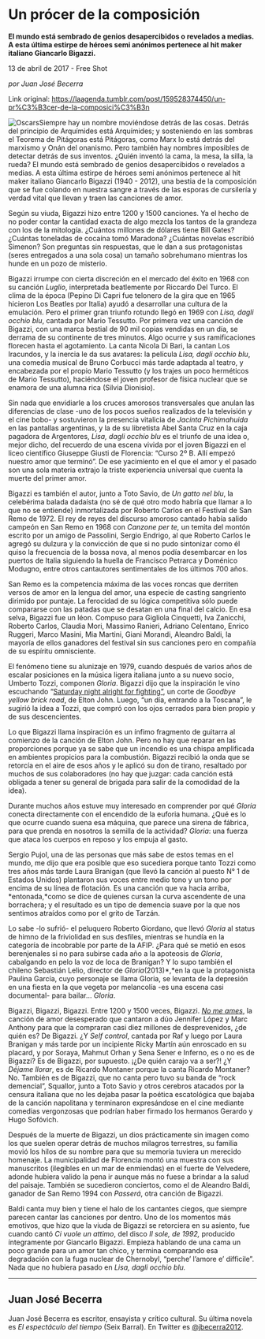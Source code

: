 # Un prócer de la composición

**El mundo está sembrado de genios
desapercibidos o revelados a medias. A esta última estirpe de héroes
semi anónimos pertenece al hit maker italiano Giancarlo Bigazzi.**

13 de abril de 2017 - Free Shot

_por Juan José Becerra_

Link original: https://laagenda.tumblr.com/post/159528374450/un-pr%C3%B3cer-de-la-composici%C3%B3n

![Oscars](https://64.media.tumblr.com/2e7f3ba08813b51ebfe1c13650542f6c/tumblr_inline_pk0zaq1fil1t6q87u_500.jpg)Siempre
hay un nombre moviéndose detrás de las cosas. Detrás del principio
de Arquímides está Arquímides; y sosteniendo en las sombras el
Teorema de Pitágoras está Pitágoras, como Marx lo está detrás
del marxismo y Onán del onanismo. Pero también hay nombres
imposibles de detectar detrás de sus inventos. ¿Quién inventó la
cama, la mesa, la silla, la rueda? El mundo está sembrado de genios
desapercibidos o revelados a medias. A esta última estirpe de héroes
semi anónimos pertenece al hit maker italiano Giancarlo Bigazzi
(1940 - 2012), una bestia de la composición que se fue colando en
nuestra sangre a través de las esporas de cursilería y verdad vital
que llevan y traen las canciones de amor. 


Según
su viuda, Bigazzi hizo entre 1200 y 1500 canciones. Ya el hecho de no
poder contar la cantidad exacta de algo mezcla los tantos de la
grandeza con los de la mitología. ¿Cuántos millones de dólares
tiene Bill Gates? ¿Cuántas toneladas de cocaína tomó Maradona?
¿Cuántas novelas escribió Simenon? Son preguntas sin respuestas,
que le dan a sus protagonistas (seres entregados a una sola cosa) un
tamaño sobrehumano mientras los hunde en un pozo de misterio.

Bigazzi
irrumpe con cierta discreción en el mercado del éxito en 1968 con
su canción *Luglio*,
interpretada beatlemente por Riccardo Del Turco. El clima de la época
(Pepino Di Capri fue telonero de la gira que en 1965 hicieron Los
Beatles por Italia) ayudó a desarrollar una cultura de la emulación.
Pero el primer gran triunfo rotundo llegó en 1969 con *Lisa,
dagli occhio blu*,
cantada por Mario Tessutto. Por primera vez una canción de Bigazzi,
con una marca bestial de 90 mil copias vendidas en un día, se
derrama de su continente de tres minutos. Algo ocurre y sus 
ramificaciones florecen hasta el agotamiento. La canta Nicola Di
Bari, la cantan Los Iracundos, y la inercia le da sus avatares: la
película *Lisa,
dagli occhio blu*,
una comedia musical de Bruno Corbucci más tarde adaptada al teatro,
y encabezada por el propio Mario Tessutto (y los trajes un poco
herméticos de Mario Tessutto), haciéndose el joven profesor de
física nuclear que se enamora de una alumna rica (Silvia Dionisio). 


Sin
nada que envidiarle a los cruces amorosos transversales que anulan
las diferencias de clase -uno de los pocos sueños realizados de la
televisión y el cine bobo- y sostuvieron la presencia vitalicia de
*Jacinta
Pichimahuida* en
las pantallas argentinas, y la de su libretista Abel Santa Cruz en la
caja pagadora de Argentores, *Lisa,
dagli occhio blu* es
el triunfo de una idea o, mejor dicho, del recuerdo de una escena
vivida por el joven Bigazzi en el liceo científico Giuseppe Giusti
de Florencia: “Curso
2º B. Allí empezó nuestro amor que terminó”.
De ese yacimiento en el que el amor y el pasado son una sola materia
extrajo la triste experiencia universal que cuenta la muerte del
primer amor.

Bigazzi
es también el autor, junto a Toto Savio, de *Un
gatto nel blu*,
la celebérima balada dadaísta (no sé de qué otro modo habría que
llamar a lo que no se entiende) inmortalizada por Roberto Carlos en
el Festival de San Remo de 1972. El rey de reyes del discurso amoroso
cantado había salido campeón en San Remo en 1968 con *Canzone
per te,* un
temita del montón escrito por un amigo de Passolini, Sergio Endrigo,
al que Roberto Carlos le agregó su dulzura y la convicción de que
si no pudo sintonizar como él quiso la frecuencia de la bossa nova,
al menos podía desembarcar en los puertos de Italia siguiendo la
huella de Francisco Petrarca y Doménico Modugno, entre otros
cantautores sentimentales de los últimos 700 años. 


San
Remo es la competencia máxima de las voces roncas que derriten
versos de amor en la lengua del amor, una especie de casting
sangriento dirimido por puntaje. La ferocidad de su lógica
competitiva sólo puede compararse con las patadas que se desatan en
una final del calcio. En esa selva, Bigazzi fue un léon. Compuso
para Gigliola Cinquetti, Iva Zanicchi, Roberto Carlos, Claudia Mori,
Massimo Ranieri, Adriano Celentano, Enrico Ruggeri, Marco Masini, Mia
Martini, Giani Morandi, Aleandro Baldi, la mayoría de ellos
ganadores del festival sin sus canciones pero en compañía de su
espíritu omnisciente.

El
fenómeno tiene su alunizaje en 1979, cuando después de varios años
de escalar posiciones en la música ligera italiana junto a su nuevo
socio, Umberto Tozzi, componen *Gloria*.
Bigazzi dijo que la inspiración le vino escuchando “[Saturday
night alright for fighting”](https://www.youtube.com/watch?v=26wEWSUUsUc), un corte de *Goodbye
yellow brick road*,
de Elton John. Luego, “un día, entrando a la Toscana”, le
sugirió la idea a Tozzi, que compró con los ojos cerrados para bien
propio y de sus descencientes.

Lo
que Bigazzi llama inspiración es un ínfimo fragmento de guitarra al
comienzo de la canción de Elton John. Pero no hay que reparar en las
proporciones porque ya se sabe que un incendio es una chispa
amplificada en ambientes propicios para la combustión. Bigazzi
recibió la onda que se retorcía en el aire de esos años y le
aplicó su don de tirano, resaltado por muchos de sus colaboradores
(no hay que juzgar: cada canción está obligada a tener su general
de brigada para salir de la comodidad de la idea).

Durante
muchos años estuve muy interesado en comprender por qué *Gloria*
conecta directamente con el encendido de la euforia humana. ¿Qué es
lo que ocurre cuando suena esa máquina, que parece una sirena de
fábrica, para que prenda en nosotros la semilla de la actividad?
*Gloria*:
una fuerza que ataca los cuerpos en reposo y los empuja al gasto. 


Sergio
Pujol, una de las personas que más sabe de estos temas en el mundo,
me dijo que era posible que eso sucediera porque tanto Tozzi como
tres años más tarde Laura Branigan (que llevó la canción al
puesto N° 1 de Estados Unidos) plantaron sus voces entre medio tono
y un tono por encima de su línea de flotación. Es una canción que
va hacia arriba, *entonada,*como
se dice de quienes cursan la curva ascendente de una borrachera; y el
resultado es un tipo de demencia suave por la que nos sentimos
atraídos como por el grito de Tarzán. 


Lo
sabe -lo sufrió- el peluquero Roberto Giordano, que llevó *Gloria*
al status de himno de la friviolidad en sus desfiles, mientras se
hundía en la  categoría de incobrable por parte de la AFIP. ¿Para
qué se metió en esos berenjenales si no para subirse cada año a la
apoteosis de *Gloria*,
cabalgando en pelo la voz de loca de Branigan? Y lo supo también el
chileno Sebastián Lelio, director de *Gloria*(2013)*,*en
la que la protagonista Paulina García, cuyo personaje se llama
Gloria, se levanta de la depresión en una fiesta en la que vegeta
por melancolía -es una escena casi documental- para bailar…
*Gloria*.

Bigazzi,
Bigazzi, Bigazzi. Entre 1200 y 1500 veces, Bigazzi. *[No
me ames](https://www.youtube.com/watch?v=-rbe6YT_t0c)*,
la canción de amor desesperado que cantaron a dúo Jennifer López y
Marc Anthony para que la compraran casi diez millones de
desprevenidos, ¿de quién es? De Bigazzi. ¿Y *Self
control*,
cantada por Raf y luego por Laura Branigan y más tarde por un
incipiente Ricky Martín aún enroscado en su placard, y por Soraya,
Mahmut Orhan y Sena Sener e Inferno, es o no es de Bigazzi? Es de
Bigazzi, por supuesto. ¡¿De quién carajo va a ser?! ¿Y *Déjame
llorar*,
es de Ricardo Montaner porque la canta Ricardo Montaner? No. También
es de Bigazzi, que no canta pero tuvo su banda de “rock
demencial”, Squallor, junto a Toto Savio y otros cerebros
atacados por la censura italiana que no les dejaba pasar la poética
escatológica que bajaba de la canción napolitana y terminaron
expresándose en el cine mediante comedias vergonzosas que podrían
haber firmado los hermanos Gerardo y Hugo Sofóvich.

Después
de la muerte de Bigazzi, un dios prácticamente sin imagen como los
que suelen operar detrás de muchos milagros terrestres, su familia
movió los hilos de su nombre para que su memoria tuviera un merecido
homenaje. La municipalidad de Florencia montó una muestra con sus
manuscritos (ilegibles en un mar de enmiendas) en el fuerte de
Velvedere, adonde hubiera valido la pena ir aunque más no fuese a
brindar a la salud del paisaje. También se sucedieron conciertos,
como el de Aleandro Baldi, ganador de San Remo 1994 con *Passerá*,
otra canción de Bigazzi. 


Baldi
canta muy bien y tiene el halo de los cantantes ciegos, que siempre
parecen cantar las canciones por dentro. Uno de los momentos más
emotivos, que hizo que la viuda de Bigazzi se retorciera en su
asiento, fue cuando cantó *Ci
vuole un attimo*,
del disco *Il
sole, de 1992,* producido
íntegramente por Giancarlo Bigazzi. Empieza hablando de una cama un
poco grande para un amor tan chico, y termina comparando esa
degradación con la fuga nuclear de Chernobyl, “perche’
l’amore e’ difficile”.
Nada que no hubiera pasado en *Lisa,
dagli occhio blu.*
    




---

 Juan José Becerra
------------------

 Juan José Becerra es escritor, ensayista y crítico cultural. Su última novela es *El espectáculo del tiempo* (Seix Barral). En Twitter es [@jbecerra2012](https://twitter.com/jbecerra2012). 

